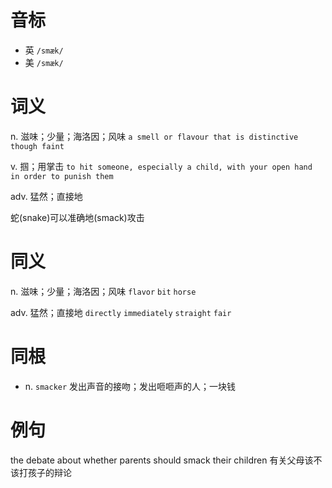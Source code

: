 # 音标

- 英 `/smæk/`
- 美 `/smæk/`

# 词义

n. 滋味；少量；海洛因；风味
`a smell or flavour that is distinctive though faint `

v. 掴；用掌击
`to hit someone, especially a child, with your open hand in order to punish them`

adv. 猛然；直接地




蛇(snake)可以准确地(smack)攻击

# 同义

n. 滋味；少量；海洛因；风味
`flavor` `bit` `horse`

adv. 猛然；直接地
`directly` `immediately` `straight` `fair`

# 同根

- n. `smacker` 发出声音的接吻；发出咂咂声的人；一块钱

# 例句

the debate about whether parents should smack their children
有关父母该不该打孩子的辩论


